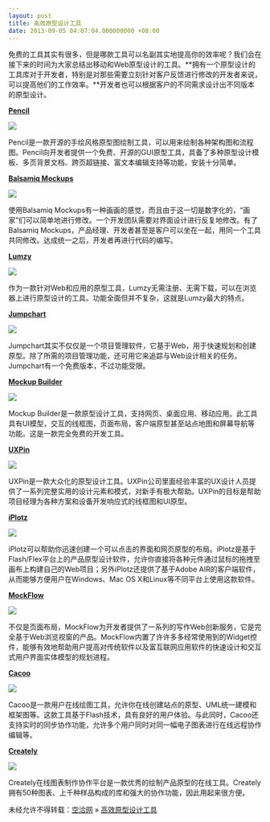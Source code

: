 ```yaml
---
layout: post
title: 高效原型设计工具
date: 2013-09-05 04:07:04.000000000 +08:00
---
```


免费的工具其实有很多，但是哪款工具可以名副其实地提高你的效率呢？我们会在接下来的时间为大家总结出移动和Web原型设计的工具。**拥有一个原型设计的工具库对于开发者，特别是对那些需要立刻针对客户反馈进行修改的开发者来说，可以提高他们的工作效率。**开发者也可以根据客户的不同需求设计出不同版本的原型设计。

**[Pencil](http://pencil.evolus.vn/Default.html)**

[![](http://cms.csdnimg.cn/article/201309/03/52258df1b7cd4.jpg)](http://cms.csdnimg.cn/article/201309/03/52258df1b7cd4.jpg)

Pencil是一款开源的手绘风格原型图绘制工具，可以用来绘制各种架构图和流程图。Pencil向开发者提供一个免费、开源的GUI原型工具，具备了多种原型设计模板、多页背景文档、跨页超链接、富文本编辑支持等功能，安装十分简单。

**[Balsamiq Mockups](http://www.balsamiq.com/products/mockups)**

[![](http://cms.csdnimg.cn/article/201309/03/52258e0a8d701.jpg)](http://cms.csdnimg.cn/article/201309/03/52258e0a8d701.jpg)

使用Balsamiq Mockups有一种画画的感觉，而且由于这一切是数字化的，“画家”们可以简单地进行修改。一个开发团队需要对界面设计进行反复地修改。有了Balsamiq Mockups，产品经理、开发者甚至是客户可以坐在一起，用同一个工具共同修改。达成统一之后，开发者再进行代码的编写。

**[Lumzy](http://www.lumzy.com/)**

[![](http://cms.csdnimg.cn/article/201309/03/52258e61e9975_middle.jpg)](http://cms.csdnimg.cn/article/201309/03/52258e61e9975.jpg)

作为一款针对Web和应用的原型工具，Lumzy无需注册、无需下载，可以在浏览器上进行原型设计的工具。功能全面但并不复杂，这就是Lumzy最大的特点。

**[Jumpchart](https://www.jumpchart.com/)**

[![](http://cms.csdnimg.cn/article/201309/03/52258e8c3eec3_middle.jpg?_=56302)](http://cms.csdnimg.cn/article/201309/03/52258e8c3eec3.jpg)

Jumpchart其实不仅仅是一个项目管理软件，它基于Web，用于快速规划和创建原型。除了所需的项目管理功能，还可用它来追踪与Web设计相关的任务。Jumpchart有一个免费版本，不过功能受限。

**[Mockup Builder](http://mockupbuilder.com/)**

[![](http://cms.csdnimg.cn/article/201309/03/52258edc57524.jpg)](http://cms.csdnimg.cn/article/201309/03/52258edc57524.jpg)

Mockup Builder是一款原型设计工具，支持网页、桌面应用、移动应用。此工具具有UI模型，交互的线框图，页面布局，客户端原型甚至站点地图和屏幕导航等功能。这是一款完全免费的开发工具。

**[UXPin](http://uxpin.com//)**

[![](http://cms.csdnimg.cn/article/201309/03/52259fa074ebe_middle.jpg)](http://cms.csdnimg.cn/article/201309/03/52259fa074ebe.jpg)

UXPin是一款大众化的原型设计工具。UXPin公司里面经验丰富的UX设计人员提供了一系列完整实用的设计元素和模式，对新手有极大帮助。UXPin的目标是帮助项目经理为各种方案和设备开发响应式的线框图和UI原型。

**[iPlotz](http://iplotz.com/)**

[![](http://cms.csdnimg.cn/article/201309/03/52258f14440a9_middle.jpg)](http://cms.csdnimg.cn/article/201309/03/52258f14440a9.jpg)

iPlotz可以帮助你迅速创建一个可以点击的界面和网页原型的布局。iPlotz是基于Flash/Flex平台上的产品原型设计软件，允许你直接将各种元件通过鼠标的拖拽至画布上构建自己的Web项目；另外iPlotz还提供了基于Adobe AIR的客户端软件，从而能够方便用户在Windows、Mac OS X和Linux等不同平台上使用这款软件。

**[MockFlow](http://www.mockflow.com/)**

[![](http://cms.csdnimg.cn/article/201309/03/52258f5dd6687.jpg)](http://cms.csdnimg.cn/article/201309/03/52258f5dd6687.jpg)

不仅是页面布局，MockFlow为开发者提供了一系列的写作Web创新服务，它是完全基于Web浏览视窗的产品。MockFlow内置了许许多多经常使用到的Widget控件，能够有效地帮助用户提高对传统软件以及富互联网应用软件的快速设计和交互式用户界面实体模型的规划进程。

**[Cacoo](https://cacoo.com/)**

[![](http://cms.csdnimg.cn/article/201309/03/52258fc8c3722_middle.jpg)](http://cms.csdnimg.cn/article/201309/03/52258fc8c3722.jpg)

Cacoo是一款用户在线绘图工具，允许你在线创建站点的原型、UML统一建模和框架图等。这款工具基于Flash技术，具有良好的用户体验。与此同时，Cacoo还支持实时的同步协作功能，允许多个用户同时对同一幅电子图表进行在线远程协作编辑等。

**[Creately](http://creately.com/)**

[![](http://cms.csdnimg.cn/article/201309/03/52259064ca155.jpg)](http://cms.csdnimg.cn/article/201309/03/52259064ca155.jpg)

Creately在线图表制作协作平台是一款优秀的绘制产品原型的在线工具。Creately拥有50种图表、上千种样品构成的库和强大的协作功能，因此用起来很方便。

未经允许不得转载：[空洽网](http://kongqia.com) » [高效原型设计工具](http://kongqia.com/17868.html)


